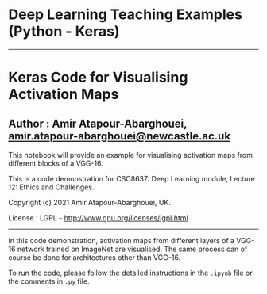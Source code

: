 # Deep Learning Teaching Examples (Python - Keras)

---

# Keras Code for Visualising Activation Maps

## Author : Amir Atapour-Abarghouei, amir.atapour-abarghouei@newcastle.ac.uk

This notebook will provide an example for visualising activation maps from different blocks of a VGG-16.

This is a code demonstration for CSC8637: Deep Learning module, Lecture 12: Ethics and Challenges.

Copyright (c) 2021 Amir Atapour-Abarghouei, UK.

License : LGPL - http://www.gnu.org/licenses/lgpl.html

---

In this code demonstration, activation maps from different layers of a VGG-16 network trained on ImageNet are visualised. The same process can of course be done for architectures other than VGG-16.

To run the code, please follow the detailed instructions in the `.ipynb` file or the comments in `.py` file.